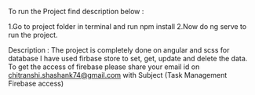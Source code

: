 To run the Project find description below :

1.Go to project folder in terminal and run npm install
2.Now do ng serve to run the project.

Description :
The project is completely done on angular and scss for database I have used firbase store to set, get, update and delete the data.
To get the access of firebase please share your email id on chitranshi.shashank74@gmail.com with Subject (Task Management Firebase access)

